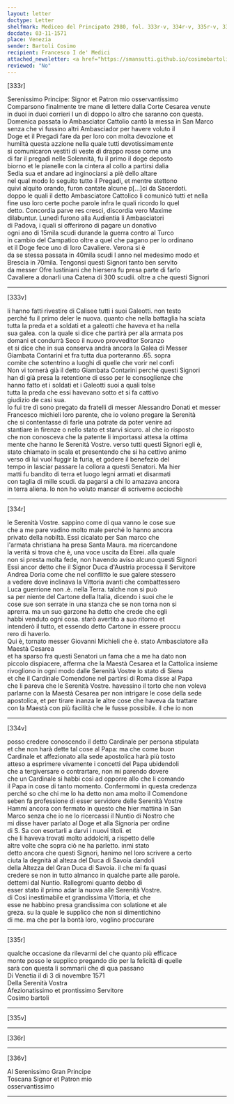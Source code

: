 ```yaml
---
layout: letter
doctype: Letter
shelfmark: Mediceo del Principato 2980, fol. 333r-v, 334r-v, 335r-v, 336r-v
docdate: 03-11-1571
place: Venezia
sender: Bartoli Cosimo
recipient: Francesco I de' Medici
attached_newsletter: <a href="https://smansutti.github.io/cosimobartoli/texts/3081_048,3081_053/">3081_048,3081_053</a>
reviewed: "No"
---
```


[333r]  
  
  
Serenissimo Principe: Signor et Patron mio osservantissimo  
Comparsono finalmente tre mane di lettere dalla Corte Cesarea venute  
in duoi in duoi corrieri l un dì doppo lo altro che saranno con questa.  
Domenica passata lo Ambasciator Cattolio cantò la messa in San Marco  
senza che vi fussino altri Ambasciador per havere voluto il  
Doge et il Pregadi fare da per loro con molta devozione et  
humiltà questa azzione nella quale tutti devotissimamente  
si comunicaron vestiti di veste di drappo rosse come una  
di far il pregadi nelle Solennità, fu il primo il doge deposto  
biorno et le pianelle con la cintera al collo a partirsi dalia  
Sedia sua et andare ad inginociarsi a piè dello altare  
nel qual modo lo seguito tutto il Pregadi, et mentre stettono  
quivi alquito orando, furon cantate alcune p[...]ci da Sacerdoti.  
doppo le quali il detto Ambasciatore Cattolico li comunicò tutti et nella  
fine uso loro certe poche parole infra le quali ricordo lo quel  
detto. Concordia parve res cresci, discordia vero Maxime  
dilabuntur. Lunedì furono alla Audientia li Ambasciatori  
di Padova, i quali si offerirono di pagare un donativo  
ogni ano di 15mila scudi durande la guerra contro al Turco  
in cambio del Campatico oltre a quel che pagano per lo ordinano  
et il Doge fece uno di loro Cavaliere. Verona si è  
da se stessa passata in 40mila scudi l anno nel medesimo modo et  
Brescia in 70mila. Tengonsi questi Signori tanto ben servito  
da messer Ofre Iustiniani che hiersera fu presa parte di farlo  
Cavaliere a donarli una Catena di 300 scudii. oltre a che questi Signori  
  
---  

[333v]  
  
  
li hanno fatti rivestire di Calisee tutti i suoi Galeotti. non testo  
perché fu il primo deler le nuova. quanto che nella battaglia ha sciata  
tutta la preda et a soldati et a galeotti che haveva et ha nella  
sua galea. con la quale si dice che partirà per alla armata pos  
domani et condurrà Seco il nuovo provveditor Soranzo  
et si dice che in sua conserva andrà ancora la Galea di Messer  
Giambata Contarini et fra tutta dua porteranno .65. sopra  
comite che sotentrino a luoghi di quelle che vorir nel confi  
Non vi tornerà già il detto Giambata Contarini perché questi Signori  
han di già presa la retentione di esso per le consoglienze che  
hanno fatto et i soldati et i Galeotti suoi a quali tolse  
tutta la preda che essi havevano sotto et si fa cattivo  
giudizio de casi sua.  
Io fui tre dì sono pregato da fratelli di messer Alessandro Donati et messer  
Francesco michieli loro parente, che io voleno pregare la Serenità  
che si contentasse di farle una potrate da poter venire ad  
stantiare in firenze o nello stato et starvi sicuro. al che io risposto  
che non conosceva che la patente li importassi attesa la ottima  
mente che hanno le Serenità Vostre. verso tutti questi Signori egli è,  
stato chiamato in scala et presentendo che si ha cettivo animo  
verso di lui vuol fuggir la furia, et godere il benefezio del  
tempo in lasciar passare la collora a questi Senatori. Ma hier  
matti fu bandito di terra et luogo legni armati et disarmati  
con taglia di mille scudi. da pagarsi a chi lo amazava ancora  
in terra aliena. Io non ho voluto mancar di scriverne acciochè  
  
---  

[334r]  
  
  
le Serenità Vostre. sappino come di qua vanno le cose sue  
che a me pare vadino molto male perché lo hanno ancora  
privato della nobiltà. Essi cicalato per San marco che  
l'armata christiana ha presa Santa Maura. ma ricercandone  
la verità si trova che è, una voce uscita da Ebrei. alla quale  
non si presta molta fede, non havendo aviso alcuno questi Signori  
Essi ancor detto che il Signor Duca d'Austria processa il Servitore  
Andrea Doria come che nel conflitto le sue galere stessero  
a vedere dove inclinava la Vittoria avanti che combattessero  
Luca guerrione non .è. nella Terra. talche non si può  
sa per niente del Cartone della Italia, dicendo i suoi che le  
cose sue son serrate in una stanza che se non torna non si  
aprerra. ma un suo garzone ha detto che crede che egli  
habbi venduto ogni cosa. starò avertito a suo ritorno et  
intenderò il tutto, et essendo detto Cartone in essere proccu  
rero di haverlo.  
Qui è, tornato messer Giovanni Michieli che è. stato Ambasciatore alla Maestà Cesarea  
et ha sparso fra questi Senatori un fama che a me ha dato non  
piccolo dispiacere, afferma che la Maestà Cesarea et la Cattolica insieme  
rivogliono in ogni modo dalle Serenità Vostre lo stato di Siena  
et che il Cardinale Comendone nel partirsi di Roma disse al Papa  
che li pareva che le Serenità Vostre. havessino il torto che non voleva  
parlarne con la Maestà Cesarea per non intrigare le cose della sede  
apostolica, et per tirare inanza le altre cose che haveva da trattare  
con la Maestà con più facilità che le fusse possibile. il che io non  
  
---  

[334v]  
  
  
posso credere conoscendo il detto Cardinale per persona stipulata  
et che non harà dette tal cose al Papa: ma che come buon  
Cardinale et affezionato alla sede apostolica harà più tosto  
atteso a esprimere vivamente i concetti del Papa ubidendoli  
che a tergiversare o contrartare, non mi parendo dovere  
che un Cardinale si habbi così ad opporre allo che li comando  
il Papa in cose di tanto momento. Confermomi in questa credenza  
perché so che chi me lo ha detto non ama molto il Comendone  
seben fa professione di esser servidore delle Serenità Vostre  
Hammi ancora con fermato in questo che hier mattina in San  
Marco senza che io ne lo ricercassi il Nuntio di Nostro che  
mi disse haver parlato al Doge et alla Signoria per ordine  
di S. Sa con esortarli a darvi i nuovi titoli. et  
che li haveva trovati molto addolciti, a rispetto delle  
altre volte che sopra ciò ne ha parletto. inmi stato  
detto ancora che questi Signori, hanimo nel loro scrivere a certo  
ciuta la degnità al alteza del Duca di Savoia dandoli  
della Altezza del Gran Duca di Savoia. il che mi fa quasi  
credere se non in tutto almanco in qualche parte alle parole.  
dettemi dal Nuntio. Rallegromi quanto debbo di  
esser stato il primo adar la nuova alle Serenità Vostre.  
di Così inestimabile et grandissima Vittoria, et che  
esse ne habbino presa grandissima con solatione et ale  
greza. su la quale le supplico che non si dimentichino  
di me. ma che per la bontà loro, voglino proccurare  
  
---  

[335r]  
  
  
qualche occasione da rilevarmi del che quanto più efficace  
monte posso le supplico pregando dio per la felicità di quelle  
sarà con questa li sommarii che di qua passano  
Di Venetia il dì 3 di novembre 1571  
Della Serenità Vostra  
Afezionatissimo et prontissimo Servitore  
Cosimo bartoli  
  
---  

[335v]  
  
  
  
---  

[336r]  
  
  
  
---  

[336v]  
  
  
Al Serenissimo Gran Principe  
Toscana Signor et Patron mio  
osservantissimo  
  
---  

